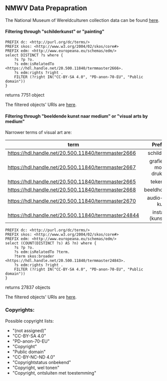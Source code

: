 ## NMWV Data Prepapration 

The National Museum of Wereldculturen collection data can be found [here](https://collectie.wereldculturen.nl/thesaurus/#/query/d475fb2c-95cf-438d-9395-4823a7e16dbb).


#### Filtering through "schilderkunst" or "painting"

```SPARQL
PREFIX dc: <http://purl.org/dc/terms/>
PREFIX skos: <http://www.w3.org/2004/02/skos/core#>
PREFIX edm: <http://www.europeana.eu/schemas/edm/>
select DISTINCT ?s where { 
    ?s ?p ?o.
    ?s edm:isRelatedTo <https://hdl.handle.net/20.500.11840/termmaster2666>.
    ?s edm:rights ?right .
    FILTER (?right IN("CC-BY-SA 4.0", "PD-anon-70-EU", "Public domain"))
}
```
returns 7751 object

The filtered objects' URIs are [here](painting_objects.csv).


#### Filtering through "beeldende kunst naar medium" or "visual arts by medium"

Narrower terms of visual art are: 

| term | PrefLabel | AltLabel |
| ------------- |:-------------:| -----:|
| https://hdl.handle.net/20.500.11840/termmaster2666 | schilderkunst    | painting | 
| https://hdl.handle.net/20.500.11840/termmaster2667 |	grafiek (ook modern drukwerk)|	prints |
| https://hdl.handle.net/20.500.11840/termmaster2665 | tekenkunst| drawing  |
| https://hdl.handle.net/20.500.11840/termmaster2668	|   beeldhouwkunst	| sculpture |
|   https://hdl.handle.net/20.500.11840/termmaster2670  | audio-visuele kunst   |   audiovisual arts    |
|   https://hdl.handle.net/20.500.11840/termmaster24844	|   installatie (kunstwerk) |	installations (artworks)    

```SPARQL
PREFIX dc: <http://purl.org/dc/terms/>
PREFIX skos: <http://www.w3.org/2004/02/skos/core#>
PREFIX edm: <http://www.europeana.eu/schemas/edm/>
select (COUNT(DISTINCT ?s) AS ?n) where { 
    ?s ?p ?o.
    ?s edm:isRelatedTo ?term.
    ?term skos:broader <https://hdl.handle.net/20.500.11840/termmaster24843>.
    ?s edm:rights ?right .
    FILTER (?right IN("CC-BY-SA 4.0", "PD-anon-70-EU", "Public domain"))
}
```
returns 27837 objects

The filtered objects' URIs are [here](visual_art.csv).

### Copyrights:
Possible copyright lists:
- "(not assigned)" 
- "CC-BY-SA 4.0" 
- "PD-anon-70-EU"
- "Copyright"
- "Public domain"
- "CC-BY-NC-ND 4.0"
- "Copyrightstatus onbekend"
- "Copyright, wel tonen"
- "Copyright, ontsluiten met toestemming"

